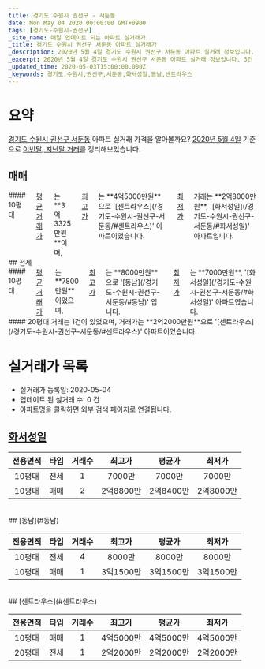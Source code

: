 ```yaml
---
title: 경기도 수원시 권선구 - 서둔동
date: Mon May 04 2020 00:00:00 GMT+0900
tags: [경기도-수원시-권선구]
_site_name: 매일 업데이트 되는 아파트 실거래가
_title: 경기도 수원시 권선구 서둔동 아파트 실거래가
_description: 2020년 5월 4일 경기도 수원시 권선구 서둔동 아파트 실거래 정보입니다. 3건 아파트 정보가 있습니다.
_excerpt: 2020년 5월 4일 경기도 수원시 권선구 서둔동 아파트 실거래 정보입니다. 3건 아파트 정보가 있습니다.
_updated_time: 2020-05-03T15:00:00.000Z
_keywords: 경기도,수원시,권선구,서둔동,화서성일,동남,센트라우스
---
```





# 요약
<ins>경기도 수원시 권선구 서둔동</ins> 아파트 실거래 가격을 알아볼까요? <ins>2020년 5월 4일</ins> 기준으로 <ins>이번달, 지난달 거래</ins>를 정리해보았습니다.

## 매매
<div class="container">
<div class="twelve columns" markdown="1">
#### 10평대
<ins>평균 거래가</ins>는 **3억3325만원**이며, <ins>최고가</ins>는 **4억5000만원**으로 '[센트라우스](/경기도-수원시-권선구-서둔동/#센트라우스)' 아파트이었습니다. <ins>최저가</ins> 거래는 **2억8000만원**, '[화서성일](/경기도-수원시-권선구-서둔동/#화서성일)' 아파트입니다.
</div>
</div>
## 전세
<div class="container">
<div class="six columns" markdown="1">
#### 10평대
<ins>평균 거래가</ins>는 **7800만원**이었으며, <ins>최고가</ins>는 **8000만원**으로 '[동남](/경기도-수원시-권선구-서둔동/#동남)' 입니다. <ins>최저가</ins>는 **7000만원**, '[화서성일](/경기도-수원시-권선구-서둔동/#화서성일)' 아파트였습니다.
</div>
<div class="six columns" markdown="1">
#### 20평대
거래는 1건이 있었으며, 거래가는 **2억2000만원**으로 '[센트라우스](/경기도-수원시-권선구-서둔동/#센트라우스)' 아파트이었습니다.
</div>
</div>



# 실거래가 목록
- 실거래가 등록일: 2020-05-04
- 업데이트 된 실거래 수: 0 건
- 아파트명을 클릭하면 외부 검색 페이지로 연결됩니다.

## [화서성일](#화서성일)

|전용면적|타입|거래수|최고가|평균가|최저가|
|:---:|:---:|:---:|:---:|:---:|:---:|
|10평대|<span class="deal-type-2">전세</span>|1|7000만|7000만|7000만|
|10평대|<span class="deal-type-1">매매</span>|2|2억8800만|2억8400만|2억8000만|

<br/>
## [동남](#동남)

|전용면적|타입|거래수|최고가|평균가|최저가|
|:---:|:---:|:---:|:---:|:---:|:---:|
|10평대|<span class="deal-type-2">전세</span>|4|8000만|8000만|8000만|
|10평대|<span class="deal-type-1">매매</span>|1|3억1500만|3억1500만|3억1500만|

<br/>
## [센트라우스](#센트라우스)

|전용면적|타입|거래수|최고가|평균가|최저가|
|:---:|:---:|:---:|:---:|:---:|:---:|
|10평대|<span class="deal-type-1">매매</span>|1|4억5000만|4억5000만|4억5000만|
|20평대|<span class="deal-type-2">전세</span>|1|2억2000만|2억2000만|2억2000만|

<br/>



